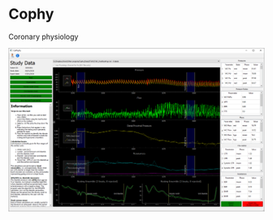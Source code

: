 # Cophy
 Coronary physiology

![Cophy Screenshot](https://raw.githubusercontent.com/jphdotam/Cophy/master/cophypy.PNG)
